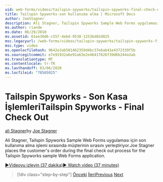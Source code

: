 ```yaml
---
uid: web-forms/videos/tailspin-spyworks/tailspin-spyworks-final-check-out
title: Tailspin Spyworks-son kullanıma alma | Microsoft Docs
author: JoeStagner
description: Ali Stagner, Tailspin Spyworks Sample Web Forms uygulaması için son kullanıma alma işlemi sırasında müşterinin sırasını yerleştiriyor.
ms.author: riande
ms.date: 06/29/2010
ms.assetid: 61ee30d6-c557-4ebd-9538-1253bd02d825
msc.legacyurl: /web-forms/videos/tailspin-spyworks/tailspin-spyworks-final-check-out
msc.type: video
ms.openlocfilehash: 9642e3ab581462359d4bc37e6ab41e4372339f5b
ms.sourcegitcommit: e7e91932a6e91a63e2e46417626f39d6b244a3ab
ms.translationtype: MT
ms.contentlocale: tr-TR
ms.lasthandoff: 03/06/2020
ms.locfileid: "78565025"
---
```

# <a name="tailspin-spyworks---final-check-out"></a><span data-ttu-id="8315e-103">Tailspin Spyworks - Son Kasa İşlemleri</span><span class="sxs-lookup"><span data-stu-id="8315e-103">Tailspin Spyworks - Final Check Out</span></span>

<span data-ttu-id="8315e-104">[ali Stagner](https://github.com/JoeStagner)</span><span class="sxs-lookup"><span data-stu-id="8315e-104">by [Joe Stagner](https://github.com/JoeStagner)</span></span>

<span data-ttu-id="8315e-105">Ali Stagner, Tailspin Spyworks Sample Web Forms uygulaması için son kullanıma alma işlemi sırasında müşterinin sırasını yerleştiriyor.</span><span class="sxs-lookup"><span data-stu-id="8315e-105">Joe Stagner places the customer's order during the final check out process for the Tailspin Spyworks sample Web Forms application.</span></span>

[<span data-ttu-id="8315e-106">&#9654;Videoyu izleyin (37 dakika)</span><span class="sxs-lookup"><span data-stu-id="8315e-106">&#9654; Watch video (37 minutes)</span></span>](https://channel9.msdn.com/Blogs/ASP-NET-Site-Videos/tailspin-spyworks-final-check-out)

> [!div class="step-by-step"]
> <span data-ttu-id="8315e-107">[Önceki](tailspin-spyworks-migrate-the-shopping-cart.md)
> [İleri](tailspin-spyworks-adding-user-product-reviews.md)</span><span class="sxs-lookup"><span data-stu-id="8315e-107">[Previous](tailspin-spyworks-migrate-the-shopping-cart.md)
[Next](tailspin-spyworks-adding-user-product-reviews.md)</span></span>
